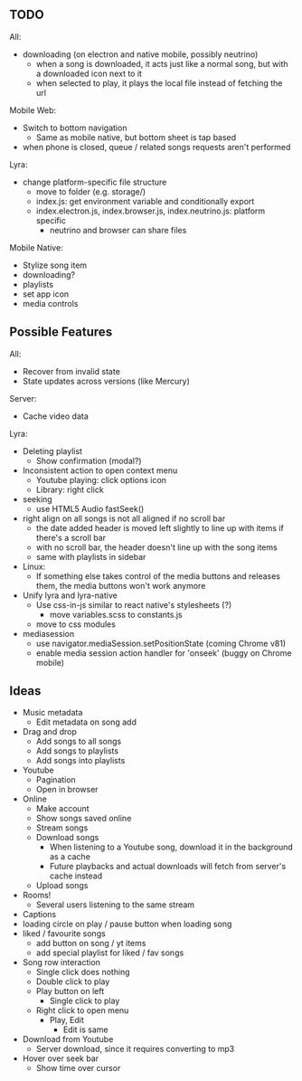 ## TODO

All:

- downloading (on electron and native mobile, possibly neutrino)
  - when a song is downloaded, it acts just like a normal song, but with a downloaded icon next to it
  - when selected to play, it plays the local file instead of fetching the url

Mobile Web:

- Switch to bottom navigation
  - Same as mobile native, but bottom sheet is tap based
- when phone is closed, queue / related songs requests aren't performed

Lyra:

- change platform-specific file structure
  - move to folder (e.g. storage/)
  - index.js: get environment variable and conditionally export
  - index.electron.js, index.browser.js, index.neutrino.js: platform specific
    - neutrino and browser can share files

Mobile Native:

- Stylize song item
- downloading?
- playlists
- set app icon
- media controls

## Possible Features

All:

- Recover from invalid state
- State updates across versions (like Mercury)

Server:

- Cache video data

Lyra:

- Deleting playlist
  - Show confirmation (modal?)
- Inconsistent action to open context menu
  - Youtube playing: click options icon
  - Library: right click
- seeking
  - use HTML5 Audio fastSeek()
- right align on all songs is not all aligned if no scroll bar
  - the date added header is moved left slightly to line up with items if there's a scroll bar
  - with no scroll bar, the header doesn't line up with the song items
  - same with playlists in sidebar
- Linux:
  - If something else takes control of the media buttons and releases them, the media buttons won't work anymore
- Unify lyra and lyra-native
  - Use css-in-js similar to react native's stylesheets (?)
    - move variables.scss to constants.js
  - move to css modules
- mediasession
  - use navigator.mediaSession.setPositionState (coming Chrome v81)
  - enable media session action handler for 'onseek' (buggy on Chrome mobile)

## Ideas

- Music metadata
  - Edit metadata on song add
- Drag and drop
  - Add songs to all songs
  - Add songs to playlists
  - Add songs into playlists
- Youtube
  - Pagination
  - Open in browser
- Online
  - Make account
  - Show songs saved online
  - Stream songs
  - Download songs
    - When listening to a Youtube song, download it in the background as a cache
    - Future playbacks and actual downloads will fetch from server's cache instead
  - Upload songs
- Rooms!
  - Several users listening to the same stream
- Captions
- loading circle on play / pause button when loading song
- liked / favourite songs
  - add button on song / yt items
  - add special playlist for liked / fav songs
- Song row interaction
  - Single click does nothing
  - Double click to play
  - Play button on left
    - Single click to play
  - Right click to open menu
    - Play, Edit
      - Edit is same
- Download from Youtube
  - Server download, since it requires converting to mp3
- Hover over seek bar
  - Show time over cursor
